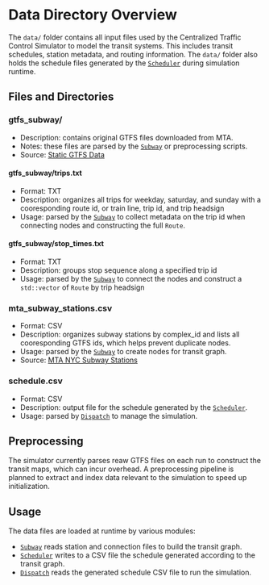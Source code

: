 # Data Directory Overview

The `data/` folder contains all input files used by the Centralized Traffic Control Simulator to model the transit systems. This includes transit schedules, station metadata, and routing information. The `data/` folder also holds the schedule files generated by the [`Scheduler`](/docs/scheduler.md) during simulation runtime.

## Files and Directories

### gtfs_subway/
- Description: contains original GTFS files downloaded from MTA.
- Notes: these files are parsed by the [`Subway`](/docs/subway.md) or preprocessing scripts.
- Source: [Static GTFS Data](https://www.mta.info/developers)

#### gtfs_subway/trips.txt
- Format: TXT
- Description: organizes all trips for weekday, saturday, and sunday with a cooresponding route id, or train line, trip id, and trip headsign
- Usage: parsed by the [`Subway`](/docs/subway.md) to collect metadata on the trip id when connecting nodes and constructing the full `Route`.

#### gtfs_subway/stop_times.txt
- Format: TXT
- Description: groups stop sequence along a specified trip id
- Usage: parsed by the [`Subway`](/docs/subway.md) to connect the nodes and construct a `std::vector` of `Route` by trip headsign

### mta_subway_stations.csv

- Format: CSV
- Description: organizes subway stations by complex_id and lists all cooresponding GTFS ids, which helps prevent duplicate nodes.
- Usage: parsed by the [`Subway`](/docs/subway.md) to create nodes for transit graph.
- Source: [MTA NYC Subway Stations](https://data.ny.gov/Transportation/MTA-Subway-Stations/39hk-dx4f/about_data) 

### schedule.csv

- Format: CSV
- Description: output file for the schedule generated by the [`Scheduler`](/docs/scheduler.md).
- Usage: parsed by [`Dispatch`](/docs/dispatch.md) to manage the simulation.

## Preprocessing

The simulator currently parses reaw GTFS files on each run to construct the transit maps, which can incur overhead. A preprocessing pipeline is planned to extract and index data relevant to the simulation to speed up initialization.

## Usage

The data files are loaded at runtime by various modules:

- [`Subway`](/docs/subway.md) reads station and connection files to build the transit graph.
- [`Scheduler`](/docs/scheduler.md) writes to a CSV file the schedule generated according to the transit graph.
- [`Dispatch`](/docs/dispatch.md) reads the generated schedule CSV file to run the simulation.